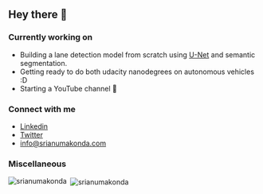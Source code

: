 ## Hey there 👋

### Currently working on
- Building a lane detection model from scratch using <a href="https://arxiv.org/abs/1505.04597">U-Net</a> and semantic segmentation.
- Getting ready to do both udacity nanodegrees on autonomous vehicles :D
- Starting a YouTube channel 👀

### Connect with me
- <a href="https://www.linkedin.com/in/srianumakonda/">Linkedin</a>
- <a href="https://twitter.com/srianumakonda">Twitter</a>
- info@srianumakonda.com

### Miscellaneous

<p><img align="left" src="https://github-readme-stats.vercel.app/api/top-langs?username=srianumakonda&show_icons=true&locale=en&layout=compact" alt="srianumakonda" /></p>

<p>&nbsp;<img align="center" src="https://github-readme-stats.vercel.app/api?username=srianumakonda&show_icons=true&locale=en" alt="srianumakonda" /></p>
